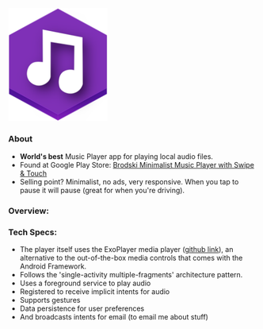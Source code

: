 

<img src="imagez/rawImages/foreground6.png" width="200">

### About   
- **World's best** Music Player app for playing local audio files.   
- Found at Google Play Store: [Brodski Minimalist Music Player with Swipe & Touch](https://play.google.com/store/apps/details?id=com.bskimusicplayer.mediaplayer)
- Selling point? Minimalist, no ads, very responsive. When you tap to pause it will pause (great for when you're driving). 
  
### Overview: 
  
### Tech Specs: 
- The player itself uses the ExoPlayer media player ([github link](https://github.com/google/ExoPlayer)), an alternative to the out-of-the-box media controls that comes with the Android Framework.  
- Follows the 'single-activity multiple-fragments' architecture pattern.  
- Uses a foreground service to play audio  
- Registered to receive implicit intents for audio  
- Supports gestures  
- Data persistence for user preferences  
- And broadcasts intents for email (to email me about stuff)  
  